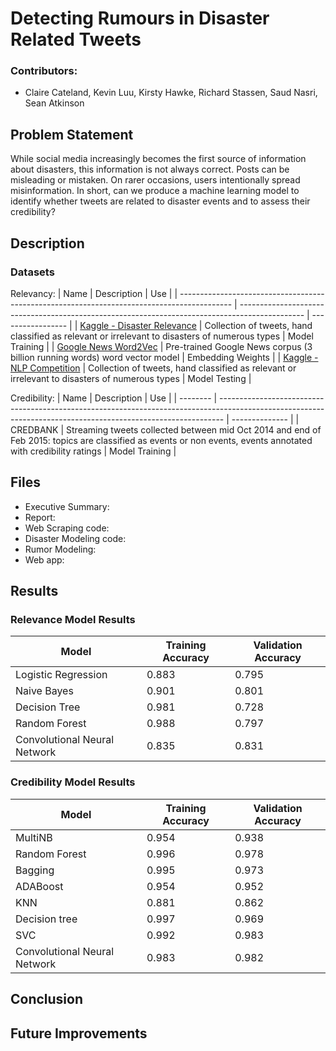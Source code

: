 # Detecting Rumours in Disaster Related Tweets

### Contributors:
* Claire Cateland, Kevin Luu, Kirsty Hawke, Richard Stassen, Saud Nasri, Sean Atkinson

## Problem Statement

While social media increasingly becomes the first source of information about disasters, this information is not always correct. Posts can be misleading or mistaken. On rarer occasions, users intentionally spread misinformation. In short, can we produce a machine learning model to identify whether tweets are related to disaster events and to assess their credibility?

## Description

### Datasets
Relevancy:
| Name                                                                                        | Description                                                                                    | Use               |
| ------------------------------------------------------------------------------------------- | ---------------------------------------------------------------------------------------------- | ----------------- |
| [Kaggle - Disaster Relevance](https://www.kaggle.com/jannesklaas/disasters-on-social-media) | Collection of tweets, hand classified as relevant or irrelevant to disasters of numerous types | Model Training    |
| [Google News Word2Vec](https://github.com/mmihaltz/word2vec-GoogleNews-vectors)             | Pre-trained Google News corpus (3 billion running words) word vector model                     | Embedding Weights |
| [Kaggle - NLP Competition](https://www.kaggle.com/c/nlp-getting-started)                    | Collection of tweets, hand classified as relevant or irrelevant to disasters of numerous types | Model Testing     |

Credibility:
| Name     | Description                                                                                                                                                   | Use            |
| -------- | ------------------------------------------------------------------------------------------------------------------------------------------------------------- | -------------- |
| CREDBANK | Streaming tweets collected between mid Oct 2014 and end of Feb 2015: topics are classified as events or non events, events annotated with credibility ratings | Model Training |


## Files
* Executive Summary:
* Report: 
* Web Scraping code:
* Disaster Modeling code:
* Rumor Modeling:
* Web app:


## Results
### Relevance Model Results
| Model                        | Training Accuracy | Validation Accuracy |
| ---------------------------- | ----------------- | ------------------- |
| Logistic Regression          | 0.883             | 0.795               |
| Naive Bayes                  | 0.901             | 0.801               |
| Decision Tree                | 0.981             | 0.728               |
| Random Forest                | 0.988             | 0.797               |
| Convolutional Neural Network | 0.835             | 0.831               |

### Credibility Model Results
| Model                        | Training Accuracy | Validation Accuracy |
| ---------------------------- | ----------------- | ------------------- |
| MultiNB                      | 0.954             | 0.938               |
| Random Forest                | 0.996             | 0.978               |
| Bagging                      | 0.995             | 0.973               |
| ADABoost                     | 0.954             | 0.952               |
| KNN                          | 0.881             | 0.862               |
| Decision tree                | 0.997             | 0.969               |
| SVC                          | 0.992             | 0.983               |
| Convolutional Neural Network | 0.983             | 0.982               |

## Conclusion

## Future Improvements
